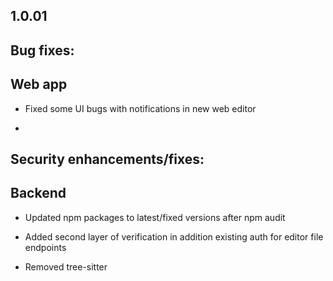 ## 1.0.01

## Bug fixes:

## Web app

* Fixed some UI bugs with notifications in new web editor

*

## Security enhancements/fixes:

## Backend

* Updated npm packages to latest/fixed versions after npm audit

* Added second layer of verification in addition existing auth for editor file endpoints

* Removed tree-sitter

##

